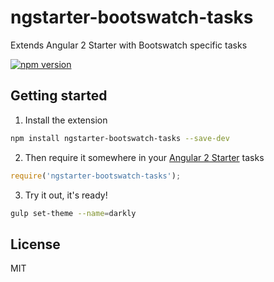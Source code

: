 # ngstarter-bootswatch-tasks
Extends Angular 2 Starter with Bootswatch specific tasks

[![npm version](https://badge.fury.io/js/ngstarter-bootswatch-tasks.svg)](https://badge.fury.io/js/ngstarter-bootswatch-tasks)

## Getting started
1. Install the extension
```bash
npm install ngstarter-bootswatch-tasks --save-dev
```

2. Then require it somewhere in your [Angular 2 Starter](https://github.com/antonybudianto/angular2-starter) tasks
```js
require('ngstarter-bootswatch-tasks');
```

3. Try it out, it's ready!
```bash
gulp set-theme --name=darkly
```

## License
MIT
